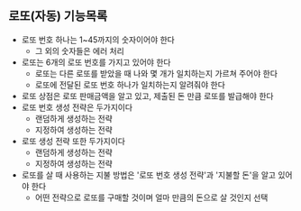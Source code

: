 ## 로또(자동) 기능목록

- 로또 번호 하나는 1~45까지의 숫자이어야 한다
  - 그 외의 숫자들은 에러 처리
- 로또는 6개의 로또 번호를 가지고 있어야 한다
  - 로또는 다른 로또를 받았을 때 나와 몇 개가 일치하는지 가르쳐 주어야 한다
  - 로또에 전달된 로또 번호 하나가 일치하는지 알려줘야 한다
- 로또 상점은 로또 판매금액을 알고 있고, 제출된 돈 만큼 로또를 발급해야 한다
- 로또 번호 생성 전략은 두가지이다
  - 랜덤하게 생성하는 전략
  - 지정하여 생성하는 전략
- 로또 생성 전략 또한 두가지이다
  - 랜덤하게 생성하는 전략
  - 지정하여 생성하는 전략
- 로또를 살 때 사용하는 지불 방법은 '로또 번호 생성 전략'과 '지불할 돈'을 알고 있어야 한다
  - 어떤 전략으로 로또를 구매할 것이며 얼마 만큼의 돈으로 살 것인지 선택